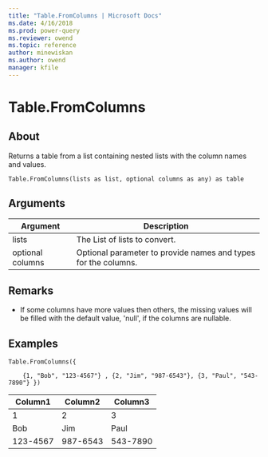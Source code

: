 ```yaml
---
title: "Table.FromColumns | Microsoft Docs"
ms.date: 4/16/2018
ms.prod: power-query
ms.reviewer: owend
ms.topic: reference
author: minewiskan
ms.author: owend
manager: kfile
---
```

# Table.FromColumns

  
## About  
Returns a table from a list containing nested lists with the column names and values.  
  
```  
Table.FromColumns(lists as list, optional columns as any) as table  
```  
  
## Arguments  
  
|Argument|Description|  
|------------|---------------|  
|lists|The List of lists to convert.|  
|optional columns|Optional parameter to provide names and types for the columns.|  
  
## <a name="__toc360789435"></a>Remarks  
  
-   If some columns have more values then others, the missing values will be filled with the default value, 'null', if the columns are nullable.  
  
## Examples  
  
```  
Table.FromColumns({  
  
    {1, "Bob", "123-4567"} , {2, "Jim", "987-6543"}, {3, "Paul", "543-7890"} })  
```  
  
|Column1|Column2|Column3|  
|-----------|-----------|-----------|  
|1|2|3|  
|Bob|Jim|Paul|  
|123-4567|987-6543|543-7890|  
  

